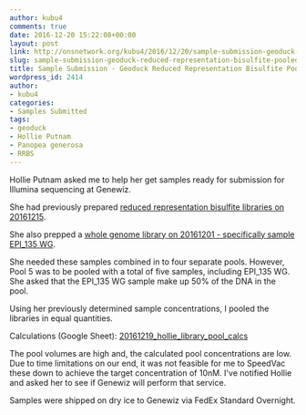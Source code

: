 ```yaml
---
author: kubu4
comments: true
date: 2016-12-20 15:22:08+00:00
layout: post
link: http://onsnetwork.org/kubu4/2016/12/20/sample-submission-geoduck-reduced-representation-bisulfite-pooled-libraries/
slug: sample-submission-geoduck-reduced-representation-bisulfite-pooled-libraries
title: Sample Submission - Geoduck Reduced Representation Bisulfite Pooled Libraries
wordpress_id: 2414
author:
- kubu4
categories:
- Samples Submitted
tags:
- geoduck
- Hollie Putnam
- Panopea generosa
- RRBS
---
```


Hollie Putnam asked me to help her get samples ready for submission for Illumina sequencing at Genewiz.

She had previously prepared [reduced representation bisulfite libraries on 20161215](https://hputnam.github.io/Putnam_Lab_Notebook/Geoduck-RRBS-Library-Prep-part-3/).

She also prepped a [whole genome library on 20161201 - specifically sample EPI_135 WG](https://hputnam.github.io/Putnam_Lab_Notebook/Geoduck_RRBS_Library_Prep/).

She needed these samples combined in to four separate pools. However, Pool 5 was to be pooled with a total of five samples, including EPI_135 WG. She asked that the EPI_135 WG sample make up 50% of the DNA in the pool.

Using her previously determined sample concentrations, I pooled the libraries in equal quantities.

Calculations (Google Sheet): [20161219_hollie_library_pool_calcs](https://docs.google.com/spreadsheets/d/1mOf7zOJhwH_Lhe8Ud5sNuqwOpIH52omCTh9DLxR_Fsk/edit?usp=sharing)

The pool volumes are high and, the calculated pool concentrations are low. Due to time limitations on our end, it was not feasible for me to SpeedVac these down to achieve the target concentration of 10nM. I've notified Hollie and asked her to see if Genewiz will perform that service.

Samples were shipped on dry ice to Genewiz via FedEx Standard Overnight.

